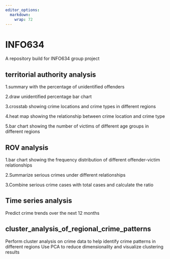 ```yaml
---
editor_options: 
  markdown: 
    wrap: 72
---
```


# INFO634

A repository build for INFO634 group project

## territorial authority analysis

1.summary with the percentage of unidentified offenders

2.draw unidentified percentage bar chart

3.crosstab showing crime locations and crime types in different regions

4.heat map showing the relationship between crime location and crime
type

5.bar chart showing the number of victims of different age groups in
different regions

## ROV analysis

1.bar chart showing the frequency distribution of different
offender-victim relationships

2.Summarize serious crimes under different relationships

3.Combine serious crime cases with total cases and calculate the ratio

## Time series analysis

Predict crime trends over the next 12 months

## cluster_analysis_of_regional_crime_patterns

Perform cluster analysis on crime data to help identify crime patterns
in different regions Use PCA to reduce dimensionality and visualize
clustering results
